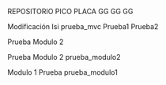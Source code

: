 REPOSITORIO PICO PLACA GG GG GG 

Modificación Isi
prueba_mvc
Prueba1
Prueba2

Prueba Modulo 2 

Prueba Modulo 2
prueba_modulo2

Modulo 1 Prueba
prueba_modulo1
